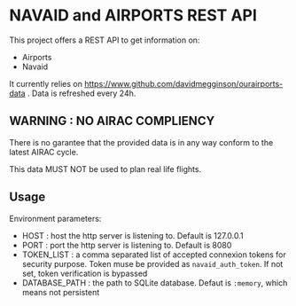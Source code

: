 # NAVAID and  AIRPORTS REST API

This project offers a REST API to get information on:

- Airports
- Navaid

It currently relies on <https://www.github.com/davidmegginson/ourairports-data> .
Data is refreshed every 24h.

## WARNING : NO AIRAC COMPLIENCY

There is no garantee that the provided data is in any way conform to the latest AIRAC cycle.

This data MUST NOT be used to plan real life flights.

## Usage

Environment parameters:

- HOST : host the http server is listening to. Default is 127.0.0.1
- PORT : port the http server is listening to. Default is 8080
- TOKEN_LIST : a comma separated list of accepted connexion tokens for security purpose. Token muse be provided as ```navaid_auth_token```. If not set, token verification is bypassed
- DATABASE_PATH : the path to SQLite database. Defaut is ```:memory```, which means not persistent
